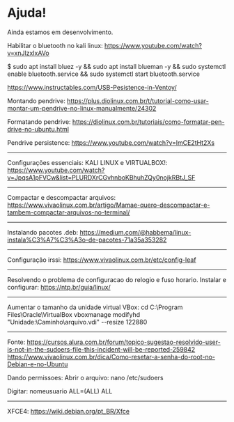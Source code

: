 # Ajuda!

Ainda estamos em desenvolvimento.

Habilitar o bluetooth no kali linux:
https://www.youtube.com/watch?v=xnJlzxIxAVo

$ sudo apt install bluez -y && sudo apt install blueman -y && sudo systemctl enable bluetooth.service && sudo systemctl start bluetooth.service

https://www.instructables.com/USB-Pesistence-in-Ventoy/

Montando pendrive:
https://plus.diolinux.com.br/t/tutorial-como-usar-montar-um-pendrive-no-linux-manualmente/24302

Formatando pendrive:
https://diolinux.com.br/tutoriais/como-formatar-pen-drive-no-ubuntu.html

Pendrive persistence:
https://www.youtube.com/watch?v=lmCE2tHt2Xs

---------------------------------------------------------

Configurações essenciais: KALI LINUX e VIRTUALBOX!:
https://www.youtube.com/watch?v=JpqsA1pFVCw&list=PLURDXrCGvhnboKBhuhZQy0nojkRBtJ_SF

---------------------------------------------------------

Compactar e descompactar arquivos:
https://www.vivaolinux.com.br/artigo/Mamae-quero-descompactar-e-tambem-compactar-arquivos-no-terminal/

---------------------------------------------------------

Instalando pacotes .deb:
https://medium.com/@habbema/linux-instala%C3%A7%C3%A3o-de-pacotes-71a35a353282

---------------------------------------------------------

Configuração irssi:
https://www.vivaolinux.com.br/etc/config-leaf

---------------------------------------------------------

Resolvendo o problema de configuracao do relogio e fuso horario.
Instalar e configurar:
https://ntp.br/guia/linux/

---------------------------------------------------------

Aumentar o tamanho da unidade virtual VBox:
cd C:\Program Files\Oracle\VirtualBox
vboxmanage modifyhd "Unidade:\Caminho\arquivo.vdi" --resize 122880

---------------------------------------------------------

Fonte: 
  https://cursos.alura.com.br/forum/topico-sugestao-resolvido-user-is-not-in-the-sudoers-file-this-incident-will-be-reported-259842
  https://www.vivaolinux.com.br/dica/Como-resetar-a-senha-do-root-no-Debian-e-no-Ubuntu

Dando permissoes:
Abrir o arquivo:
nano /etc/sudoers

Digitar:
nomeusuario  ALL=(ALL) ALL

---------------------------------------------------------

XFCE4:
https://wiki.debian.org/pt_BR/Xfce
